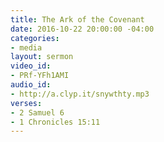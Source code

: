 ```yaml
---
title: The Ark of the Covenant
date: 2016-10-22 20:00:00 -04:00
categories:
- media
layout: sermon
video_id:
- PRf-YFh1AMI
audio_id:
- http://a.clyp.it/snywthty.mp3
verses:
- 2 Samuel 6
- 1 Chronicles 15:11
---
```


